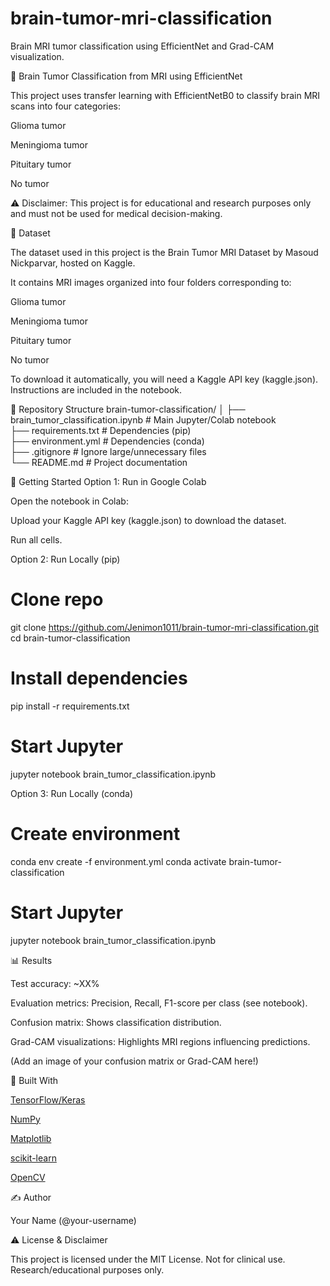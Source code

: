 # brain-tumor-mri-classification
Brain MRI tumor classification using EfficientNet and Grad-CAM visualization.

🧠 Brain Tumor Classification from MRI using EfficientNet

This project uses transfer learning with EfficientNetB0 to classify brain MRI scans into four categories:

Glioma tumor

Meningioma tumor

Pituitary tumor

No tumor

⚠️ Disclaimer: This project is for educational and research purposes only and must not be used for medical decision-making.

📁 Dataset

The dataset used in this project is the Brain Tumor MRI Dataset
 by Masoud Nickparvar, hosted on Kaggle.

It contains MRI images organized into four folders corresponding to:

Glioma tumor

Meningioma tumor

Pituitary tumor

No tumor

To download it automatically, you will need a Kaggle API key (kaggle.json). Instructions are included in the notebook.

📂 Repository Structure
brain-tumor-classification/
│
├── brain_tumor_classification.ipynb   # Main Jupyter/Colab notebook <br>
├── requirements.txt                    # Dependencies (pip) <br>
├── environment.yml                     # Dependencies (conda)  <br>
├── .gitignore                          # Ignore large/unnecessary files  <br>
└── README.md                           # Project documentation  <br>

🚀 Getting Started
Option 1: Run in Google Colab

Open the notebook in Colab:


Upload your Kaggle API key (kaggle.json) to download the dataset.

Run all cells.

Option 2: Run Locally (pip)
# Clone repo
git clone https://github.com/Jenimon1011/brain-tumor-mri-classification.git
cd brain-tumor-classification

# Install dependencies
pip install -r requirements.txt

# Start Jupyter
jupyter notebook brain_tumor_classification.ipynb

Option 3: Run Locally (conda)
# Create environment
conda env create -f environment.yml
conda activate brain-tumor-classification

# Start Jupyter
jupyter notebook brain_tumor_classification.ipynb

📊 Results

Test accuracy: ~XX%

Evaluation metrics: Precision, Recall, F1-score per class (see notebook).

Confusion matrix: Shows classification distribution.

Grad-CAM visualizations: Highlights MRI regions influencing predictions.

(Add an image of your confusion matrix or Grad-CAM here!)

🔧 Built With

[TensorFlow/Keras](https://www.tensorflow.org/guide/keras)

[NumPy](https://numpy.org)

[Matplotlib](https://matplotlib.org/?utm_source=chatgpt.com)

[scikit-learn](https://scikit-learn.org)

[OpenCV](https://opencv.org)

✍️ Author

Your Name (@your-username)

⚠️ License & Disclaimer

This project is licensed under the MIT License.
Not for clinical use. Research/educational purposes only.
